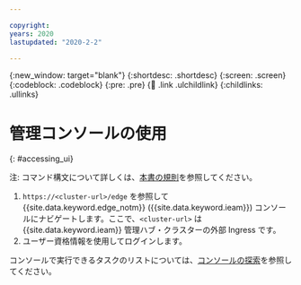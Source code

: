 ```yaml
---

copyright:
years: 2020
lastupdated: "2020-2-2"

---
```


{:new_window: target="blank"}
{:shortdesc: .shortdesc}
{:screen: .screen}
{:codeblock: .codeblock}
{:pre: .pre}
{:child: .link .ulchildlink}
{:childlinks: .ullinks}

# 管理コンソールの使用
{: #accessing_ui}

注: コマンド構文について詳しくは、[本書の規則](../../getting_started/document_conventions.md)を参照してください。

1. `https://<cluster-url>/edge` を参照して {{site.data.keyword.edge_notm}} ({{site.data.keyword.ieam}}) コンソールにナビゲートします。ここで、`<cluster-url>` は{{site.data.keyword.ieam}} 管理ハブ・クラスターの外部 Ingress です。
2. ユーザー資格情報を使用してログインします。

コンソールで実行できるタスクのリストについては、[コンソールの探索](../getting_started/exploring_console.md)を参照してください。
